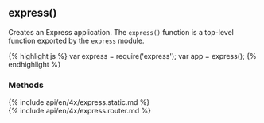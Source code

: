 <h2>express()</h2>

Creates an Express application. The `express()` function is a top-level function exported by the `express` module.

{% highlight js %}
var express = require('express');
var app = express();
{% endhighlight %}

<h3 id='express.methods'>Methods</h3>

<section markdown="1">
  {% include api/en/4x/express.static.md %}
</section>

<section markdown="1">
  {% include api/en/4x/express.router.md %}
</section>
